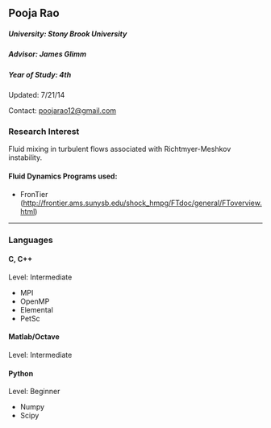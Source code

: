 ## Pooja Rao
##### University: Stony Brook University
##### Advisor: James Glimm
##### Year of Study: 4th

Updated: 7/21/14

Contact: poojarao12@gmail.com

### Research Interest

Fluid mixing in turbulent flows associated with Richtmyer-Meshkov instability.

#### Fluid Dynamics Programs used:
 - FronTier (http://frontier.ams.sunysb.edu/shock_hmpg/FTdoc/general/FToverview.html)

---
### Languages

#### C, C++
Level: Intermediate

 - MPI
 - OpenMP
 - Elemental
 - PetSc 

#### Matlab/Octave
Level: Intermediate

#### Python
Level: Beginner

 - Numpy
 - Scipy



